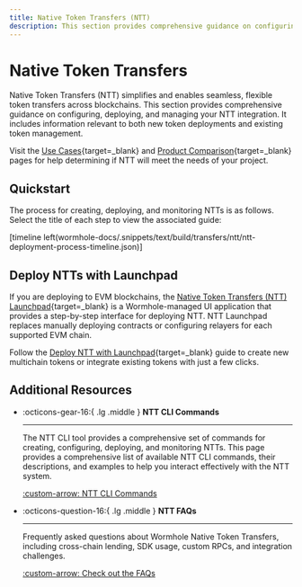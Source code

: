 ```yaml
---
title: Native Token Transfers (NTT)
description: This section provides comprehensive guidance on configuring, deploying, and managing your Native Token Transfers (NTT) integration. 
---
```


# Native Token Transfers

Native Token Transfers (NTT) simplifies and enables seamless, flexible token transfers across blockchains. This section provides comprehensive guidance on configuring, deploying, and managing your NTT integration. It includes information relevant to both new token deployments and existing token management.

Visit the [Use Cases](/docs/build/start-building/use-cases/){target=\_blank} and [Product Comparison](/docs/build/start-building/products/){target=\_blank} pages for help determining if NTT will meet the needs of your project.

## Quickstart

The process for creating, deploying, and monitoring NTTs is as follows. Select the title of each step to view the associated guide:

[timeline left(wormhole-docs/.snippets/text/build/transfers/ntt/ntt-deployment-process-timeline.json)]

## Deploy NTTs with Launchpad

If you are deploying to EVM blockchains, the [Native Token Transfers (NTT) Launchpad](https://ntt.wormhole.com/){target=\_blank} is a Wormhole-managed UI application that provides a step-by-step interface for deploying NTT. NTT Launchpad replaces manually deploying contracts or configuring relayers for each supported EVM chain. 

Follow the [Deploy NTT with Launchpad](/docs/build/transfers/native-token-transfers/deployment-process/evm-launchpad/){target=\_blank} guide to create new multichain tokens or integrate existing tokens with just a few clicks.

## Additional Resources

<div class="grid cards" markdown>

-   :octicons-gear-16:{ .lg .middle } **NTT CLI Commands**

    ---

    The NTT CLI tool provides a comprehensive set of commands for creating, configuring, deploying, and monitoring NTTs. This page provides a comprehensive list of available NTT CLI commands, their descriptions, and examples to help you interact effectively with the NTT system. 

    [:custom-arrow: NTT CLI Commands](/docs/build/transfers/native-token-transfers/cli-commands/)

-   :octicons-question-16:{ .lg .middle } **NTT FAQs**

    ---

    Frequently asked questions about Wormhole Native Token Transfers, including cross-chain lending, SDK usage, custom RPCs, and integration challenges.

    [:custom-arrow: Check out the FAQs](/docs/build/transfers/native-token-transfers/faqs/)

</div>
